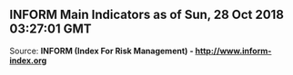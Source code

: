 ## INFORM Main Indicators as of Sun, 28 Oct 2018 03:27:01 GMT

Source: **INFORM (Index For Risk Management) - http://www.inform-index.org**